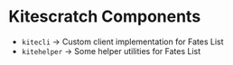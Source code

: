 # Kitescratch Components

- ``kitecli`` -> Custom client implementation for Fates List
- ``kitehelper`` -> Some helper utilities for Fates List
